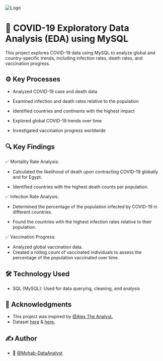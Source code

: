 
![Logo](https://s3.amazonaws.com/cms.ipressroom.com/173/files/20224/6287efab2cfac2722d8cb83b_COVID-19+image/COVID-19+image_a01f4bbd-8224-4b44-a3b8-32d227a1899d-prv.jpg)


# 🦠 COVID-19 Exploratory Data Analysis (EDA) using MySQL

This project explores COVID-19 data using MySQL to analyze global and country-specific trends, including infection rates, death rates, and vaccination progress.


## ⚙️ Key Processes

- Analyzed COVID-19 case and death data

- Examined infection and death rates relative to the population

- Identified countries and continents with the highest impact

- Explored global COVID-19 trends over time

- Investigated vaccination progress worldwide
## 🔍 Key Findings
✅ Mortality Rate Analysis:
- Calculated the likelihood of death upon contracting COVID-19 globally and for Egypt.

- Identified countries with the highest death counts per population.

✅ Infection Rate Analysis:
- Determined the percentage of the population infected by COVID-19 in different countries.

- Found the countries with the highest infection rates relative to their population.

✅ Vaccination Progress:
- Analyzed global vaccination data.
- Created a rolling count of vaccinated individuals to assess the percentage of the population vaccinated over time.
## 🛠️ Technology Used
- SQL (MySQL): Used for data querying, cleaning, and analysis
## 📎 Acknowledgments
- This project was inspired by [@Alex The Analyst.](https://youtu.be/qfyynHBFOsM?si=3Re1xtgMiRWKIDAG)
- Dataset [here](https://github.com/AlexTheAnalyst/PortfolioProjects/blob/main/CovidDeaths.xlsx) & [here.](https://github.com/AlexTheAnalyst/PortfolioProjects/blob/main/CovidVaccinations.xlsx)

## ✍️ Author
- 👤 [@Mohab-DataAnalyst](https://github.com/Mohab-DataAnalyst)
